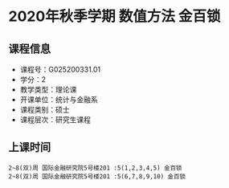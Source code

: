 # 2020年秋季学期 数值方法 金百锁






## 课程信息

- 课程号：G025200331.01
- 学分：2
- 教学类型：理论课
- 开课单位：统计与金融系
- 课程类别：硕士
- 课程层次：研究生课程

## 上课时间

```
2~8(双)周 国际金融研究院5号楼201 :5(1,2,3,4,5) 金百锁
2~8(双)周 国际金融研究院5号楼201 :5(6,7,8,9,10) 金百锁
```

